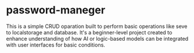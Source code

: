 # password-maneger
This is a simple  CRUD oparation built to perform basic operations like seve to localstorage and database. It's a beginner-level project created to enhance understanding of how AI or logic-based models can be integrated with user interfaces for basic conditions.
